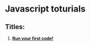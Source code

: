 # Javascript toturials

## Titles:

<ol>
  <li><a href="https://github.com/bardlur/Javascript_toturials/blob/main/lesson01/index.js"><p><strong>Run your first code!</strong></p></a></li>
</ol>
